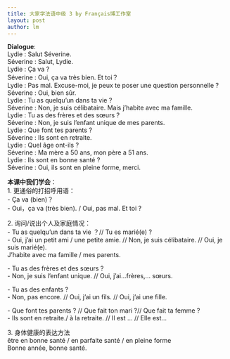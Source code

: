 ```yaml
---
title: 大家学法语中级 3 by Français博工作室 
layout: post
author: lm
---
```

<p><strong>Dialogue</strong>:<br />
Lydie : Salut Séverine.<br />
Séverine : Salut, Lydie.<br />
Lydie : Ça va ?<br />
Séverine : Oui, ça va très bien. Et toi？<br />
Lydie : Pas mal. Excuse-moi, je peux te poser une question personnelle ?<br />
Séverine : Oui, bien sûr.<br />
Lydie : Tu as quelqu’un dans ta vie ?<br />
Séverine : Non, je suis célibataire. Mais j’habite avec ma famille.<br />
Lydie : Tu as des frères et des sœurs ?<br />
Séverine : Non, je suis l’enfant unique de mes parents.<br />
Lydie : Que font tes parents ?<br />
Séverine : Ils sont en retraite.<br />
Lydie : Quel âge ont-ils ?<br />
Séverine : Ma mère a 50 ans, mon père a 51 ans.<br />
Lydie : Ils sont en bonne santé ?<br />
Séverine : Oui, ils sont en pleine forme, merci.</p>
<p><strong>本课中我们学会</strong>：<br />
1.	更通俗的打招呼用语：<br />
-	Ça va (bien)？<br />
-	Oui，ça va (très bien). / Oui, pas mal. Et toi ?</p>
<p>2.	询问/说出个人及家庭情况：<br />
-	Tu as quelqu’un dans ta vie ？// Tu es marié(e) ?<br />
-	Oui, j’ai un petit ami / une petite amie. // Non, je suis célibataire. // Oui, je suis marié(e).<br />
        J’habite avec ma famille / mes parents.</p>
<p>-	Tu as des frères et des sœurs ?<br />
-	Non, je suis l’enfant unique. // Oui, j’ai...frères,... sœurs.</p>
<p>-   Tu as des enfants ?<br />
-   Non, pas encore. // Oui, j’ai un fils. // Oui, j’ai une fille. </p>
<p>-	Que font tes parents ? // Que fait ton mari ?// Que fait ta femme ?<br />
-	Ils sont en retraite./ à la retraite. // Il est ... // Elle est...</p>
<p>3.	身体健康的表达方法<br />
être en bonne santé / en parfaite santé / en pleine forme<br />
Bonne année, bonne santé.</p>
